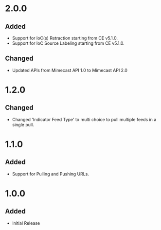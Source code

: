 # 2.0.0
## Added
- Support for IoC(s) Retraction starting from CE v5.1.0.
- Support for IoC Source Labeling starting from CE v5.1.0.
## Changed
- Updated APIs from Mimecast API 1.0 to Mimecast API 2.0

# 1.2.0
## Changed
- Changed 'Indicator Feed Type' to multi choice to pull multiple feeds in a single pull.

# 1.1.0
## Added
- Support for Pulling and Pushing URLs.

# 1.0.0
## Added
- Initial Release
